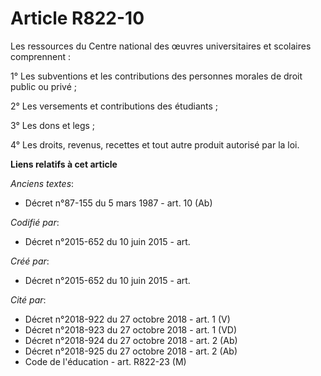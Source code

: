 # Article R822-10

Les ressources du Centre national des œuvres universitaires et scolaires comprennent :

1° Les subventions et les contributions des personnes morales de droit public ou privé ;

2° Les versements et contributions des étudiants ;

3° Les dons et legs ;

4° Les droits, revenus, recettes et tout autre produit autorisé par la loi.

**Liens relatifs à cet article**

_Anciens textes_:

  - Décret n°87-155 du 5 mars 1987 - art. 10 (Ab)

_Codifié par_:

  - Décret n°2015-652 du 10 juin 2015 - art.

_Créé par_:

  - Décret n°2015-652 du 10 juin 2015 - art.

_Cité par_:

  - Décret n°2018-922 du 27 octobre 2018 - art. 1 (V)
  - Décret n°2018-923 du 27 octobre 2018 - art. 1 (VD)
  - Décret n°2018-924 du 27 octobre 2018 - art. 2 (Ab)
  - Décret n°2018-925 du 27 octobre 2018 - art. 2 (Ab)
  - Code de l'éducation - art. R822-23 (M)
